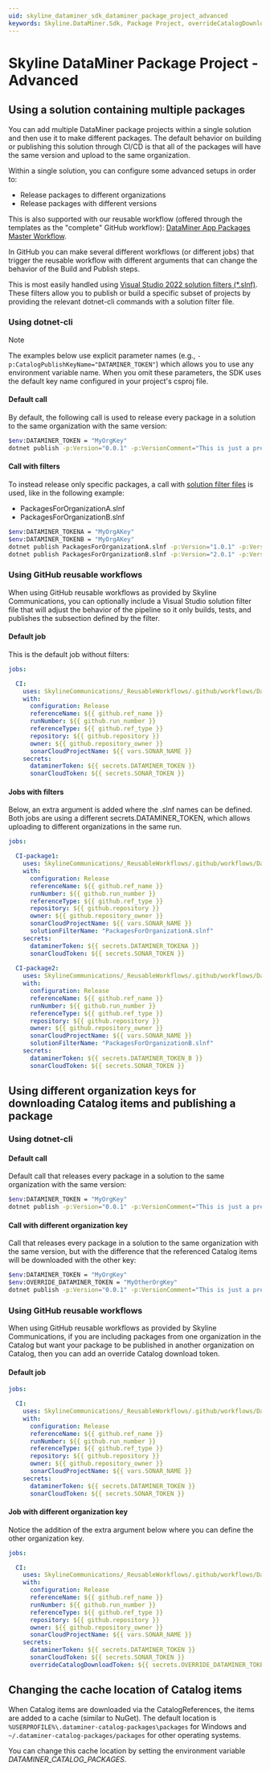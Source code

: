 ```yaml
---
uid: skyline_dataminer_sdk_dataminer_package_project_advanced
keywords: Skyline.DataMiner.Sdk, Package Project, overrideCatalogDownloadToken, OVERRIDE_DATAMINER_TOKEN, solutionFilterName
---
```


# Skyline DataMiner Package Project - Advanced

## Using a solution containing multiple packages

You can add multiple DataMiner package projects within a single solution and then use it to make different packages. The default behavior on building or publishing this solution through CI/CD is that all of the packages will have the same version and upload to the same organization.

Within a single solution, you can configure some advanced setups in order to:

- Release packages to different organizations
- Release packages with different versions

This is also supported with our reusable workflow (offered through the templates as the "complete" GitHub workflow): [DataMiner App Packages Master Workflow](xref:github_reusable_workflows_dataminer_app_packages_master_workflow).

In GitHub you can make several different workflows (or different jobs) that trigger the reusable workflow with different arguments that can change the behavior of the Build and Publish steps.

This is most easily handled using [Visual Studio 2022 solution filters (*.slnf)](xref:skyline_dataminer_sdk_solution_filter_files). These filters allow you to publish or build a specific subset of projects by providing the relevant dotnet-cli commands with a solution filter file.

### Using dotnet-cli

> [!NOTE]
> The examples below use explicit parameter names (e.g., `-p:CatalogPublishKeyName="DATAMINER_TOKEN"`) which allows you to use any environment variable name. When you omit these parameters, the SDK uses the default key name configured in your project's csproj file.

#### Default call

By default, the following call is used to release every package in a solution to the same organization with the same version:

```bash
$env:DATAMINER_TOKEN = "MyOrgKey"
dotnet publish -p:Version="0.0.1" -p:VersionComment="This is just a pre-release version." -p:CatalogPublishKeyName="DATAMINER_TOKEN" -p:CatalogDefaultDownloadKeyName="DATAMINER_TOKEN"
```

#### Call with filters

To instead release only specific packages, a call with [solution filter files](xref:skyline_dataminer_sdk_solution_filter_files) is used, like in the following example:

- PackagesForOrganizationA.slnf
- PackagesForOrganizationB.slnf

```bash
$env:DATAMINER_TOKENA = "MyOrgAKey"
$env:DATAMINER_TOKENB = "MyOrgAKey"
dotnet publish PackagesForOrganizationA.slnf -p:Version="1.0.1" -p:VersionComment="Releasing 1.0.1 for A." -p:CatalogPublishKeyName="DATAMINER_TOKENA" -p:CatalogDefaultDownloadKeyName="DATAMINER_TOKENA"
dotnet publish PackagesForOrganizationB.slnf -p:Version="2.0.1" -p:VersionComment="Releasing 2.0.1 for B." -p:CatalogPublishKeyName="DATAMINER_TOKENB" -p:CatalogDefaultDownloadKeyName="DATAMINER_TOKENB"
```

### Using GitHub reusable workflows

When using GitHub reusable workflows as provided by Skyline Communications, you can optionally include a Visual Studio solution filter file that will adjust the behavior of the pipeline so it only builds, tests, and publishes the subsection defined by the filter.

#### Default job

This is the default job without filters:

```yml
jobs:

  CI:
    uses: SkylineCommunications/_ReusableWorkflows/.github/workflows/DataMiner App Packages Master Workflow.yml@main
    with:
      configuration: Release
      referenceName: ${{ github.ref_name }}
      runNumber: ${{ github.run_number }}
      referenceType: ${{ github.ref_type }}
      repository: ${{ github.repository }}
      owner: ${{ github.repository_owner }}
      sonarCloudProjectName: ${{ vars.SONAR_NAME }}
    secrets:
      dataminerToken: ${{ secrets.DATAMINER_TOKEN }}
      sonarCloudToken: ${{ secrets.SONAR_TOKEN }}
```

#### Jobs with filters

Below, an extra argument is added where the .slnf names can be defined. Both jobs are using a different secrets.DATAMINER_TOKEN, which allows uploading to different organizations in the same run.

```yml
jobs:

  CI-package1:
    uses: SkylineCommunications/_ReusableWorkflows/.github/workflows/DataMiner App Packages Master Workflow.yml@main
    with:
      configuration: Release
      referenceName: ${{ github.ref_name }}
      runNumber: ${{ github.run_number }}
      referenceType: ${{ github.ref_type }}
      repository: ${{ github.repository }}
      owner: ${{ github.repository_owner }}
      sonarCloudProjectName: ${{ vars.SONAR_NAME }}
      solutionFilterName: "PackagesForOrganizationA.slnf"
    secrets:
      dataminerToken: ${{ secrets.DATAMINER_TOKENA }}
      sonarCloudToken: ${{ secrets.SONAR_TOKEN }} 
  
  CI-package2:
    uses: SkylineCommunications/_ReusableWorkflows/.github/workflows/DataMiner App Packages Master Workflow.yml@main
    with:
      configuration: Release
      referenceName: ${{ github.ref_name }}
      runNumber: ${{ github.run_number }}
      referenceType: ${{ github.ref_type }}
      repository: ${{ github.repository }}
      owner: ${{ github.repository_owner }}
      sonarCloudProjectName: ${{ vars.SONAR_NAME }}
      solutionFilterName: "PackagesForOrganizationB.slnf"
    secrets:
      dataminerToken: ${{ secrets.DATAMINER_TOKEN_B }}
      sonarCloudToken: ${{ secrets.SONAR_TOKEN }} 
```

## Using different organization keys for downloading Catalog items and publishing a package

### Using dotnet-cli

#### Default call

Default call that releases every package in a solution to the same organization with the same version:

```bash
$env:DATAMINER_TOKEN = "MyOrgKey"
dotnet publish -p:Version="0.0.1" -p:VersionComment="This is just a pre-release version." -p:CatalogPublishKeyName="DATAMINER_TOKEN" -p:CatalogDefaultDownloadKeyName="DATAMINER_TOKEN"
```

#### Call with different organization key

Call that releases every package in a solution to the same organization with the same version, but with the difference that the referenced Catalog items will be downloaded with the other key:

```bash
$env:DATAMINER_TOKEN = "MyOrgKey"
$env:OVERRIDE_DATAMINER_TOKEN = "MyOtherOrgKey"
dotnet publish -p:Version="0.0.1" -p:VersionComment="This is just a pre-release version." -p:CatalogPublishKeyName="DATAMINER_TOKEN" -p:CatalogDefaultDownloadKeyName="OVERRIDE_DATAMINER_TOKEN"
```

### Using GitHub reusable workflows

When using GitHub reusable workflows as provided by Skyline Communications, if you are including packages from one organization in the Catalog but want your package to be published in another organization on Catalog, then you can add an override Catalog download token.

#### Default job

```yml
jobs:

  CI:
    uses: SkylineCommunications/_ReusableWorkflows/.github/workflows/DataMiner App Packages Master Workflow.yml@main
    with:
      configuration: Release
      referenceName: ${{ github.ref_name }}
      runNumber: ${{ github.run_number }}
      referenceType: ${{ github.ref_type }}
      repository: ${{ github.repository }}
      owner: ${{ github.repository_owner }}
      sonarCloudProjectName: ${{ vars.SONAR_NAME }}
    secrets:
      dataminerToken: ${{ secrets.DATAMINER_TOKEN }}
      sonarCloudToken: ${{ secrets.SONAR_TOKEN }}
```

#### Job with different organization key

Notice the addition of the extra argument below where you can define the other organization key.

```yml
jobs:

  CI:
    uses: SkylineCommunications/_ReusableWorkflows/.github/workflows/DataMiner App Packages Master Workflow.yml@main
    with:
      configuration: Release
      referenceName: ${{ github.ref_name }}
      runNumber: ${{ github.run_number }}
      referenceType: ${{ github.ref_type }}
      repository: ${{ github.repository }}
      owner: ${{ github.repository_owner }}
      sonarCloudProjectName: ${{ vars.SONAR_NAME }}
    secrets:
      dataminerToken: ${{ secrets.DATAMINER_TOKEN }}
      sonarCloudToken: ${{ secrets.SONAR_TOKEN }}
      overrideCatalogDownloadToken: ${{ secrets.OVERRIDE_DATAMINER_TOKEN }}
```

## Changing the cache location of Catalog items

When Catalog items are downloaded via the CatalogReferences, the items are added to a cache (similar to NuGet). The default location is `%USERPROFILE%\.dataminer-catalog-packages\packages` for Windows and `~/.dataminer-catalog-packages/packages` for other operating systems.

You can change this cache location by setting the environment variable *DATAMINER_CATALOG_PACKAGES*.
